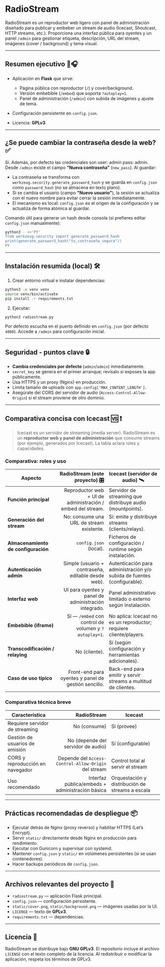 # RadioStream

RadioStream es un reproductor web ligero con panel de administración diseñado para publicar y embeber un stream de audio (Icecast, Shoutcast, HTTP streams, etc.). Proporciona una interfaz pública para oyentes y un panel `/admin` para gestionar etiqueta, descripción, URL del stream, imágenes (cover / background) y tema visual.

---

## Resumen ejecutivo 🔧🎧

* Aplicación en **Flask** que sirve:

  * Página pública con reproductor (`/`) y cover/background.
  * Versión embebible (`/embed`) que soporta `?autoplay=1`.
  * Panel de administración (`/admin`) con subida de imágenes y ajuste de tema.
* Configuración persistente en `config.json`.
* Licencia: **GPLv3**.

---

## ¿Se puede cambiar la contraseña desde la web? ✅

Sí. Además, por defecto las credenciales son user: admin pass: admin. Desde `/admin` existe el campo **"Nueva contraseña"** (`new_pass`). Al guardar:

* La contraseña se transforma con `werkzeug.security.generate_password_hash` y se guarda en `config.json` como `password_hash` (no se almacena en texto plano).
* Si se cambia el usuario (campo **"Nuevo usuario"**), la sesión se actualiza con el nuevo nombre para evitar cerrar la sesión inmediatamente.
* El mecanismo es local: `config.json` es el origen de la configuración y se actualiza de forma atómica al guardar.

Comando útil para generar un hash desde consola (si prefieres editar `config.json` manualmente):

```bash
python3 - <<'PY'
from werkzeug.security import generate_password_hash
print(generate_password_hash("tu_contraseña_segura"))
PY
```

---

## Instalación resumida (local) 🛠️

1. Crear entorno virtual e instalar dependencias:

```bash
python3 -m venv venv
source venv/bin/activate
pip install -r requirements.txt
```

2. Ejecutar:

```bash
python3 radiostream.py
```

Por defecto escucha en el puerto definido en `config.json` (por defecto `4080`). Accede a `/admin` para configuración inicial.

---

## Seguridad - puntos clave 🔒

* **Cambia credenciales por defecto** (`admin`/`admin`) inmediatamente.
* `secret_key` se genera en el primer arranque; revísalo si exposes la app públicamente.
* Usa HTTPS y un proxy (Nginx) en producción.
* Limita tamaño de uploads con `app.config['MAX_CONTENT_LENGTH']`.
* Asegúrate del CORS del servidor de audio (`Access-Control-Allow-Origin`) si el stream proviene de otro dominio.

---

## Comparativa concisa con Icecast 🆚 ❗

> Icecast es un servidor de streaming (media server). RadioStream es un **reproductor web y panel de administración** que consume streams (por ejemplo, generados por Icecast). La tabla aclara roles y capacidades.

### Comparativa: roles y uso

| Aspecto                             |                            RadioStream (este proyecto) 🎛️ | Icecast (servidor de audio) 🛰️                                         |
| ----------------------------------- | ---------------------------------------------------------: | ----------------------------------------------------------------------- |
| **Función principal**               | Reproductor web + UI de administración / embed del stream. | Servidor de streaming que distribuye audio (mountpoints).               |
| **Generación del stream**           |                   No: consume una URL de stream existente. | Sí: emite y distribuye streams (clients/relays).                        |
| **Almacenamiento de configuración** |                                     `config.json` (local). | Ficheros de configuración / runtime según instalación.                  |
| **Autenticación admin**             |         Simple (usuario + contraseña, editable desde web). | Autenticación para administración y/o subida de fuentes (configurable). |
| **Interfaz web**                    |       UI para oyentes y panel de administración integrado. | Panel administrativo limitado o externo según instalación.              |
| **Embebible (iframe)**              |      Sí — `/embed` con control de volumen y `?autoplay=1`. | No aplica: Icecast no es un reproductor; requiere cliente/players.      |
| **Transcodificación / relaying**    |                                              No (cliente). | Sí (según configuración y herramientas adicionales).                    |
| **Caso de uso típico**              |        Front-end para oyentes y panel de gestión sencillo. | Back-end para emitir y servir streams a multitud de clientes.           |

### Comparativa técnica breve

| Característica                   |                                          RadioStream | Icecast                                         |
| -------------------------------- | ---------------------------------------------------: | ----------------------------------------------- |
| Requiere servidor de streaming   |                                         No (consume) | Sí (provee)                                     |
| Gestión de usuarios de emisión   |                   No (depende del servidor de audio) | Sí (configurable)                               |
| CORS y reproducción en navegador | Depende del `Access-Control-Allow-Origin` del stream | Control total al servir el stream               |
| Uso recomendado                  |      Interfaz pública/embeds + administración básica | Orquestación y distribución de streams a escala |

---

## Prácticas recomendadas de despliegue 📦

* Ejecutar detrás de Nginx (proxy reverso) y habilitar HTTPS (Let’s Encrypt).
* Servir `static/` directamente desde Nginx en producción para rendimiento.
* Ejecutar con Gunicorn y supervisar con systemd.
* Mantener `config.json` y `static/` en volúmenes persistentes (si se usan contenedores).
* Hacer backups periódicos de `config.json`.

---

## Archivos relevantes del proyecto 📁

* `radiostream.py` — aplicación Flask principal.
* `config.json` — configuración persistente.
* `static/cover.png`, `static/background.png` — imágenes usadas por la UI.
* `LICENSE` — texto de **GPLv3**.
* `requirements.txt` — dependencias.

---

## Licencia 📜

RadioStream se distribuye bajo **GNU GPLv3**. El repositorio incluye el archivo `LICENSE` con el texto completo de la licencia. Al redistribuir o modificar la aplicación, respeta los términos de GPLv3.
